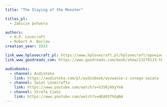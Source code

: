 ```yaml
---
title: "The Slaying of the Monster"

titles_pl:
  - Zabicie potwora

authors:
  - H.P. Lovecraft
  - Robert H. Barlow
creation_year: 1933

link_www_hplovecraft_pl: https://www.hplovecraft.pl/hplovecraft/opowiadania-nowele-powiesci/the-slaying-of-the-monster/
link_www_goodreads_com: https://www.goodreads.com/book/show/13278133-the-slaying-of-the-monster

audiobooks:
  - channel: Audioteka
    link: https://audioteka.com/pl/audiobook/wyzwanie-z-innego-swiata
  - channel: Świat Lovecrafta
    link: https://www.youtube.com/watch?v=h35RjHXyYVA
  - channel: Strefa Cieni
    link: https://www.youtube.com/watch?v=HEA93fhGqN4
---
```


